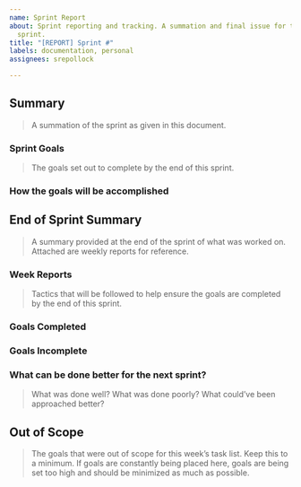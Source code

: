 ```yaml
---
name: Sprint Report
about: Sprint reporting and tracking. A summation and final issue for the end of a
  sprint.
title: "[REPORT] Sprint #"
labels: documentation, personal
assignees: srepollock

---
```


## Summary
> A summation of the sprint as given in this document.
### Sprint Goals
> The goals set out to complete by the end of this sprint.
### How the goals will be accomplished
## End of Sprint Summary
> A summary provided at the end of the sprint of what was worked on. Attached are weekly reports for reference.
### Week Reports
> Tactics that will be followed to help ensure the goals are completed by the end of this sprint.
### Goals Completed
### Goals Incomplete
### What can be done better for the next sprint?
> What was done well? What was done poorly? What could’ve been approached better?
## Out of Scope
> The goals that were out of scope for this week’s task list. Keep this to a minimum. If goals are constantly being placed here, goals are being set too high and should be minimized as much as possible.
